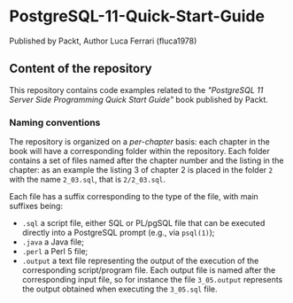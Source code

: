 # PostgreSQL-11-Quick-Start-Guide
Published by Packt, Author Luca Ferrari (fluca1978)

## Content of the repository

This repository contains code examples related to the *"PostgreSQL 11 Server Side Programming Quick Start Guide"* book published by Packt.

### Naming conventions

The repository is organized on a *per-chapter* basis: each chapter in the book will have a corresponding folder within the repository. Each folder contains a set of files named after the chapter number and the listing in the chapter: as an example the listing 3 of chapter 2 is placed in the folder `2` with the name `2_03.sql`, that is `2/2_03.sql`.

Each file has a suffix corresponding to the type of the file, with main suffixes being:
- `.sql` a script file, either SQL or PL/pgSQL file that can be executed directly into a PostgreSQL prompt (e.g., via `psql(1)`);
- `.java` a Java file;
- `.perl` a Perl 5 file;
- `.output` a text file representing the output of the execution of the corresponding script/program file. Each output file is named after the corresponding input file, so for instance the file `3_05.output` represents the output obtained when executing the `3_05.sql` file.
